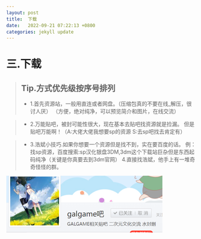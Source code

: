 ```yaml
---
layout: post
title:  下载
date:   2022-09-21 07:22:13 +0800
categories: jekyll update
---
```

 # 三.下载

>**Tip.方式优先级按序号排列**
>--
> - 1.首先资源站，一般用直连或者网盘。（压缩包真的不要在线_解压，很讨人厌）      （方便，绝对纯净，可以预览简介和图片，在线交流）


> - 2.万能贴吧，被封可能性很大，现在基本去贴吧找资源就是捡漏。
但是贴吧万能啊！（A:大佬大佬我想要sp的资源   S:去sp吧找去肯定有）

> - 3.浩斌小技巧.如果你想要一个资源但是找不到，实在要百度的话。
例：找sp资源，百度搜索:sp汉化银盘3DM,3dm这个下载站巨杂但是东西起码纯净（关键是你真要去到3dm官网）
4.直接找浩斌，他手上有一堆奇奇怪怪的群。


![vefva](https://raw.githubusercontent.com/LHBNOACG/lhbnoacg.github.io/main/pictures/%E5%9B%BE%E7%89%875.png)

